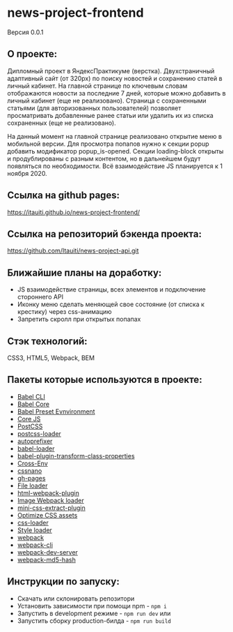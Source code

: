 # news-project-frontend
Версия 0.0.1

## О проекте:
Дипломный проект в ЯндексПрактикуме (верстка).
Двухстраничный адаптивный сайт (от 320px) по поиску новостей и сохранению статей в личный кабинет.
На главной странице по ключевым словам отображаются новости за последние 7 дней, которые можно добавить в личный кабинет (еще не реализовано).
Страница с сохраненными статьями (для авторизованных пользователей) позволяет просматривать добавленные ранее статьи или удалить их из списка сохраненных (еще не реализовано).

На данный момент на главной странице реализовано открытие меню в мобильной версии.
Для просмотра попапов нужно к секции popup добавить модификатор popup_is-opened.
Секции loading-block открыты и продублированы с разным контентом, но в дальнейшем будут появляться по необходимости.
Всё взаимодействие JS планируется к 1 ноября 2020.

## Ссылка на github pages:
https://itauiti.github.io/news-project-frontend/

## Ссылка на репозиторий бэкенда проекта:
https://github.com/Itauiti/news-project-api.git

## Ближайшие планы на доработку:
- JS взаимодействие страницы, всех элементов и подключение стороннего API
- Иконку меню сделать меняющей свое состояние (от списка к крестику) через css-анимацию
- Запретить скролл при открытых попапах

## Стэк технологий:
CSS3, HTML5, Webpack, BEM

## Пакеты которые используются в проекте:
- [Babel CLI](https://babeljs.io/docs/en/babel-cli#docsNav)
- [Babel Core](https://babeljs.io/docs/en/babel-core)
- [Babel Preset Evnvironment](https://babeljs.io/docs/en/babel-preset-env#docsNav)
- [Сore JS](https://github.com/zloirock/core-js#readme)
- [PostCSS](https://postcss.org/)
- [postcss-loader](https://www.npmjs.com/package/postcss-loader)
- [autoprefixer](https://www.npmjs.com/package/autoprefixer)
- [babel-loader](https://www.npmjs.com/package/babel-loader)
- [babel-plugin-transform-class-properties](https://babeljs.io/docs/en/babel-plugin-transform-class-properties/)
- [Cross-Env](https://www.npmjs.com/package/cross-env)
- [cssnano](https://www.npmjs.com/package/cssnano)
- [gh-pages](https://www.npmjs.com/package/gh-pages)
- [File loader](https://github.com/webpack-contrib/file-loader)
- [html-webpack-plugin](https://www.npmjs.com/package/html-webpack-plugin)
- [Image Webpack loader](https://www.npmjs.com/package/image-webpack-loader)
- [mini-css-extract-plugin](https://www.npmjs.com/package/mini-css-extract-plugin)
- [Optimize CSS assets](https://www.npmjs.com/package/optimize-css-assets-webpack-plugin)
- [css-loader](https://www.npmjs.com/package/css-loader)
- [Style loader](https://github.com/webpack-contrib/style-loader)
- [webpack](https://www.npmjs.com/package/webpack)
- [webpack-cli](https://www.npmjs.com/package/webpack-cli)
- [webpack-dev-server](https://www.npmjs.com/package/webpack-dev-server)
- [webpack-md5-hash](https://www.npmjs.com/package/webpack-md5-hash)

## Инструкции по запуску:
- Скачать или склонировать репозитори
- Установить зависимости при помощи npm - `npm i`
- Запустить в development режиме - `npm run dev` или
- Запустить сборку production-билда - `npm run build`
